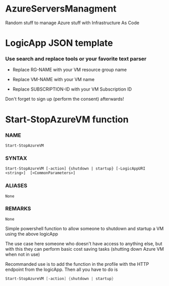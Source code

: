 # AzureServersManagment
Random stuff to manage Azure stuff with Infrastructure As Code

# LogicApp JSON template
### Use search and replace tools or your favorite text parser

* Replace RG-NAME with your VM resource group name

* Replace VM-NAME with your VM name

* Replace SUBSCRIPTION-ID with your VM Subscription ID

Don't forget to sign up (perform the consent) afterwards!

# Start-StopAzureVM function

### NAME
    Start-StopAzureVM

### SYNTAX
    Start-StopAzureVM [-action] {shutdown | startup} [-LogicAppURI <string>]  [<CommonParameters>]


### ALIASES
    None


### REMARKS
    None


Simple powershell function to allow someone to shutdown and startup a VM using the above logicApp

The use case here someone who doesn't have access to anything else, but with this they can perform basic cost saving tasks (shutting down Azure VM when not in use)

Recommanded use is to add the function in the profile with the HTTP endpoint from the logicApp.
Then all you have to do is

```Powershell
Start-StopAzureVM [-action] {shutdown | startup}
```